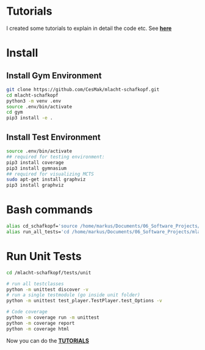 # Tutorials
I created some tutorials to explain in detail the code etc.
See **[here](docu/01_Tutorials/README.md)**
# Install
## Install Gym Environment
```bash
git clone https://github.com/CesMak/mlacht-schafkopf.git
cd mlacht-schafkopf
python3 -m venv .env
source .env/bin/activate
cd gym
pip3 install -e .
```
## Install Test Environment
```bash
source .env/bin/activate
## required for testing environment:
pip3 install coverage
pip3 install gymnasium
## required for visualizing MCTS
sudo apt-get install graphviz
pip3 install graphviz
```

# Bash commands
```bash
alias cd_schafkopf='source /home/markus/Documents/06_Software_Projects/mlacht-schafkopf/.env/bin/activate && cd /home/markus/Documents/06_Software_Projects/mlacht-schafkopf'
alias run_all_tests='cd /home/markus/Documents/06_Software_Projects/mlacht-schafkopf/tests/unit && python3 -m coverage run -m unittest && python -m coverage report && cd /home/markus/Documents/06_Software_Projects/mlacht-schafkopf'
```

# Run Unit Tests
```bash
cd /mlacht-schafkopf/tests/unit

# run all testclasses
python -m unittest discover -v
# run a single testmodule (go inside unit folder)
python -m unittest test_player.TestPlayer.test_Options -v

# Code coverage
python -m coverage run -m unittest
python -m coverage report
python -m coverage html
```

Now you can do the **[TUTORIALS](docu/01_Tutorials/README.md)**

<!---
# Use Environmment
```python
import gym_examples
# TODO ML
env = gymnasium.make('gym_examples/GridWorld-v0')
```

# Folder structure
```
├── docu
│   ├── 01_Tutorials
│   └── 02_Data
│       ├── class_diag.drawio
│       ├── class_diag.png
│       └── details.odp
├── gym
│   ├── gym_schafkopf
│   │   ├── envs
│   │   │   ├── card.py
│   │   │   ├── deck.py
│   │   │   ├── player.py
│   │   │   ├── schafkopf_env.py
│   │   │   └── schafkopf.py
│   │   │   ├── helper.py
│   │   │   ├── mcts
│   │   │   │   ├── mct.py
│   │   │   │   ├── node.py
│   │   │   │   └── tree.py
│   ├── gym_schafkopf.egg-info
│   │   ├── dependency_links.txt
│   │   ├── PKG-INFO
│   │   ├── requires.txt
│   │   ├── SOURCES.txt
│   │   └── top_level.txt
│   └── setup.py
├── LICENSE
├── README.md
└── tests
    ├── integration
    └── unit
        ├── test_card.py
        ├── test_deck.py
        ├── test_player.py
        ├── test_schafkopf.py
```


### Environments
This repository hosts the examples that are shown [on the environment creation documentation](https://gymnasium.farama.org/tutorials/environment_creation/).
- `GridWorldEnv`: Simplistic implementation of gridworld environment

### Wrappers
This repository hosts the examples that are shown [on wrapper documentation](https://gymnasium.farama.org/api/wrappers/).
- `ClipReward`: A `RewardWrapper` that clips immediate rewards to a valid range
- `DiscreteActions`: An `ActionWrapper` that restricts the action space to a finite subset
- `RelativePosition`: An `ObservationWrapper` that computes the relative position between an agent and a target
- `ReacherRewardWrapper`: Allow us to weight the reward terms for the reacher environment

### Contributing
If you would like to contribute, follow these steps:
- Fork this repository
- Clone your fork
- Set up pre-commit via `pre-commit install`

--->